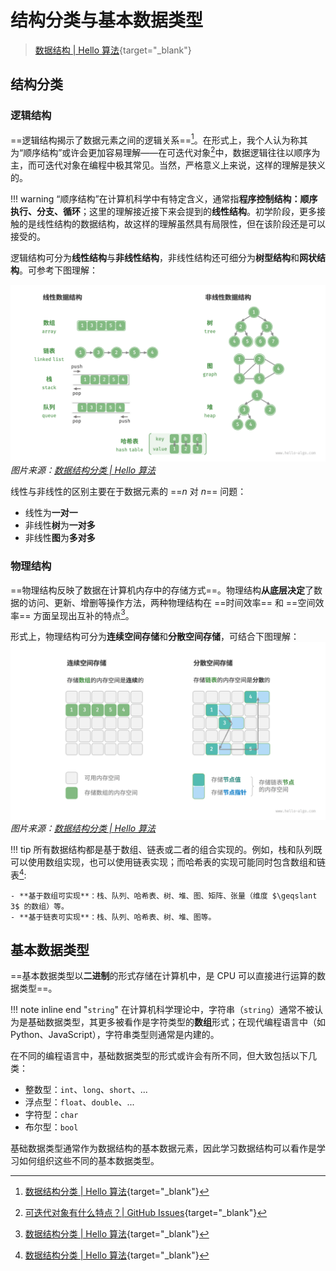 # 结构分类与基本数据类型

>[数据结构 | Hello 算法](https://www.hello-algo.com/chapter_data_structure/){target="_blank"}

## 结构分类

### 逻辑结构

==逻辑结构揭示了数据元素之间的逻辑关系==[^1]。在形式上，我个人认为称其为“顺序结构”或许会更加容易理解——在可迭代对象[^2]中，数据逻辑往往以顺序为主，而可迭代对象在编程中极其常见。当然，严格意义上来说，这样的理解是狭义的。

!!! warning
    “顺序结构”在计算机科学中有特定含义，通常指**程序控制结构：顺序执行、分支、循环**；这里的理解接近接下来会提到的**线性结构**。初学阶段，更多接触的是线性结构的数据结构，故这样的理解虽然具有局限性，但在该阶段还是可以接受的。

逻辑结构可分为**线性结构**与**非线性结构**，非线性结构还可细分为**树型结构**和**网状结构**。可参考下图理解：

![线性数据结构与非线性数据结构](../../../assets/images/dsa/classification_logic_structure.png)
*图片来源：[数据结构分类 | Hello 算法](https://www.hello-algo.com/chapter_data_structure/classification_of_data_structure/)*

线性与非线性的区别主要在于数据元素的 ==$n$ 对 $n$== 问题：

- 线性为**一对一**
- 非线性**树**为**一对多**
- 非线性**图**为**多对多**

### 物理结构

==物理结构反映了数据在计算机内存中的存储方式==。物理结构**从底层决定**了数据的访问、更新、增删等操作方法，两种物理结构在 ==时间效率== 和 ==空间效率== 方面呈现出互补的特点[^3]。

形式上，物理结构可分为**连续空间存储**和**分散空间存储**，可结合下图理解：
![连续空间存储与分散空间存储](../../../assets/images/dsa/classification_phisical_structure.png)
*图片来源：[数据结构分类 | Hello 算法](https://www.hello-algo.com/chapter_data_structure/classification_of_data_structure/)*

!!! tip
    所有数据结构都是基于数组、链表或二者的组合实现的。例如，栈和队列既可以使用数组实现，也可以使用链表实现；而哈希表的实现可能同时包含数组和链表[^4]:

    - **基于数组可实现**：栈、队列、哈希表、树、堆、图、矩阵、张量（维度 $\geqslant 3$ 的数组）等。
    - **基于链表可实现**：栈、队列、哈希表、树、堆、图等。

## 基本数据类型

==基本数据类型以**二进制**的形式存储在计算机中，是 CPU 可以直接进行运算的数据类型==。

!!! note inline end "`string`"
    在计算机科学理论中，字符串（`string`）通常不被认为是基础数据类型，其更多被看作是字符类型的**数组**形式；在现代编程语言中（如 Python、JavaScript），字符串类型则通常是内建的。

在不同的编程语言中，基础数据类型的形式或许会有所不同，但大致包括以下几类：

- 整数型：`int`、`long`、`short`、...
- 浮点型：`float`、`double`、...
- 字符型：`char`
- 布尔型：`bool`

基础数据类型通常作为数据结构的基本数据元素，因此学习数据结构可以看作是学习如何组织这些不同的基本数据类型。


[^1]: [数据结构分类 | Hello 算法](https://www.hello-algo.com/chapter_data_structure/classification_of_data_structure/){target="_blank"}

[^2]: [可迭代对象有什么特点？| GitHub Issues](https://github.com/YvetteLau/Step-By-Step/issues/28){target="_blank"}

[^3]: [数据结构分类 | Hello 算法](https://www.hello-algo.com/chapter_data_structure/classification_of_data_structure/){target="_blank"}

[^4]: [数据结构分类 | Hello 算法](https://www.hello-algo.com/chapter_data_structure/classification_of_data_structure/#312){target="_blank"}